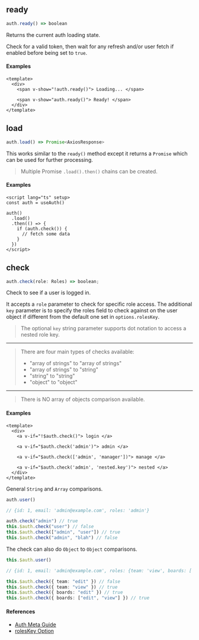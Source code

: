 ## ready

```ts
auth.ready() => boolean
```

Returns the current auth loading state.

Check for a valid token, then wait for any refresh and/or user fetch if enabled before being set to `true`.

#### Examples

```vue
<template>
  <div>
    <span v-show="!auth.ready()"> Loading... </span>

    <span v-show="auth.ready()"> Ready! </span>
  </div>
</template>
```

## load

```ts
auth.load() => Promise<AxiosResponse>
```

This works similar to the `ready()` method except it returns a `Promise` which can be used for further processing.

> Multiple Promise `.load().then()` chains can be created.

#### Examples

```vue
<script lang="ts" setup>
const auth = useAuth()

auth()
  .load()
  .then(() => {
    if (auth.check()) {
      // fetch some data
    }
  })
</script>
```

## check

```ts
auth.check(role: Roles) => boolean;
```

Check to see if a user is logged in.

It accepts a `role` parameter to check for specific role access. The additional `key` parameter is to specify the roles field to check against on the user object if different from the default one set in `options.rolesKey`.

> The optional `key` string parameter supports dot notation to access a nested role key.

---

> There are four main types of checks available:
>
> - "array of strings" to "array of strings"
> - "array of strings" to "string"
> - "string" to "string"
> - "object" to "object"

---

> There is NO array of objects comparison available.

#### Examples

```vue
<template>
  <div>
    <a v-if="!$auth.check()"> login </a>

    <a v-if="$auth.check('admin')"> admin </a>

    <a v-if="$auth.check(['admin', 'manager'])"> manage </a>

    <a v-if="$auth.check('admin', 'nested.key')"> nested </a>
  </div>
</template>
```

General `String` and `Array` comparisons.

```ts
auth.user()

// {id: 1, email: 'admin@example.com', roles: 'admin'}

auth.check("admin") // true
this.$auth.check("user") // false
this.$auth.check(["admin", "user"]) // true
this.$auth.check("admin", "blah") // false
```

The check can also do `Object` to `Object` comparisons.

```ts
this.$auth.user()

// {id: 1, email: 'admin@example.com', roles: {team: 'view', boards: ['view', 'edit']}}

this.$auth.check({ team: "edit" }) // false
this.$auth.check({ team: "view" }) // true
this.$auth.check({ boards: "edit" }) // true
this.$auth.check({ boards: ["edit", "view"] }) // true
```

#### References

- [Auth Meta Guide](/guide/auth-meta)
- [rolesKey Option](/options/core#roleskey)
